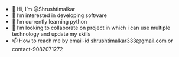 - 👋 Hi, I’m @Shrushtimalkar
- 👀 I’m interested in developing software
- 🌱 I’m currently learning python
- 💞️ I’m looking to collaborate on project in which i can use multiple technology and update my skills
- 📫 How to reach me by email-id shrushtimalkar333@gmail.com or contact-9082071272


<!---
Shrushtimalkar/Shrushtimalkar is a ✨ special ✨ repository because its `README.md` (this file) appears on your GitHub profile.
You can click the Preview link to take a look at your changes.
--->
